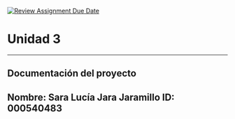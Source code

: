 [![Review Assignment Due Date](https://classroom.github.com/assets/deadline-readme-button-22041afd0340ce965d47ae6ef1cefeee28c7c493a6346c4f15d667ab976d596c.svg)](https://classroom.github.com/a/WQjBwS08)
# Unidad 3
---
## Documentación del proyecto
Nombre:  Sara Lucía Jara Jaramillo
ID:  000540483
---
